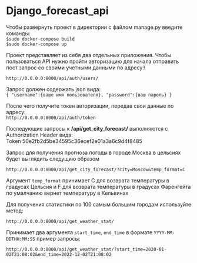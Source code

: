 # Django_forecast_api

Чтобы развернуть проект в директории с файлом manage.py введите команды:\
`$sudo docker-compose build`\
`$sudo docker-compose up`

Проект представляет из себя два отдельных приложения. Чтобы пользоваться API нужно пройти авторизацию для начала
отправить пост запрос со своими учетными данными по адресу:\

`http://0.0.0.0:8000/api/auth/users/`

Запрос должен содержать json вида: \
`{
"username":{ваше имя пользователя},
"password":{ваш пароль} }`

После чего получите токен авторизации, передав свои данные по адресу: \
`http://0.0.0.0:8000/api/auth/token`

Последующие запросы к **/api/get_city_forecast/** выполняются с Authorization Header вида:   
Token 50e2fb2d5be34595c36ecef2e01a3a6c9d4f8485

Запрос для получения прогноза погоды в городе Москва в цельсиях будет выглядить следущию образом  

`http://0.0.0.0:8000/api/get_city_forecast/?city=Moscow&temp_format=C`  

Аргумент `temp_format`   принимает С для возврата температуры в градусах Цельсия и F для возврата температуры в градусах Фаренгейта 
по умалчанию вернет температуру в Кельвинах 


Для получения статистики по 100 самым большим городам используйте метод:   

`http://0.0.0.0:8000/api/get_weather_stat/`  

Принимает два аргумента `start_time`, `end_time` в формате `YYYY-MM-DDTHH:MM:SS` пример запросы:  

`http://0.0.0.0:8000/api/get_weather_stat/?start_time=2020-01-02T21:08:02&end_time=2022-12-02T21:08:02` 
